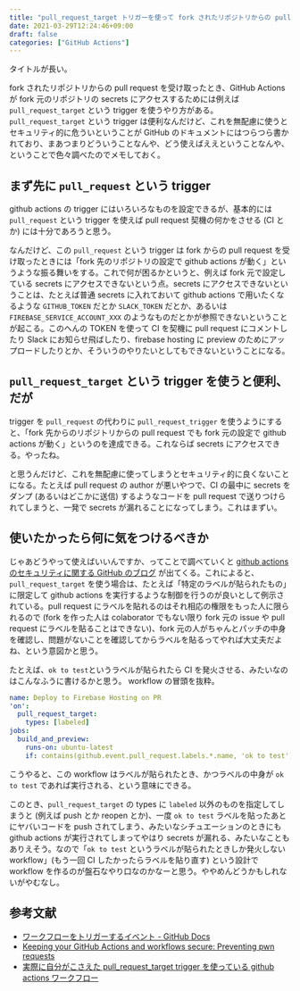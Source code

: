 ```yaml
---
title: "pull_request_target トリガーを使って fork されたリポジトリからの pull request で発火した GitHub Actions で fork 元の secrets を参照する"
date: 2021-03-29T12:24:46+09:00
draft: false
categories: ["GitHub Actions"]
---
```


タイトルが長い。

fork されたリポジトリからの pull request を受け取ったとき、GitHub Actions が fork 元のリポジトリの secrets にアクセスするためには例えば `pull_request_target` という trigger を使うやり方がある。`pull_request_target` という trigger は便利なんだけど、これを無配慮に使うとセキュリティ的に危ういということが GitHub のドキュメントにはつらつら書かれており、まあつまりどういうことなんや、どう使えばええということなんや、ということで色々調べたのでメモしておく。

<!--more-->

## まず先に `pull_request` という trigger

github actions の trigger にはいろいろなものを設定できるが、基本的には `pull_request` という trigger を使えば pull request 契機の何かをさせる (CI とか) には十分であろうと思う。

なんだけど、この `pull_request` という trigger は fork からの pull request を受け取ったときには「fork 先のリポジトリの設定で github actions が動く」というような振る舞いをする。これで何が困るかというと、例えば fork 元で設定している secrets にアクセスできないという点。secrets にアクセスできないということは、たとえば普通 secrets に入れておいて github actions で用いたくなるような `GITHUB_TOKEN` だとか `SLACK_TOKEN` だとか、あるいは `FIREBASE_SERVICE_ACCOUNT_XXX` のようなものだとかが参照できないということが起こる。このへんの TOKEN を使って CI を契機に pull request にコメントしたり Slack にお知らせ飛ばしたり、firebase hosting に preview のためにアップロードしたりとか、そういうのやりたいとしてもできないということになる。

## `pull_request_target` という trigger を使うと便利、だが

trigger を `pull_request` の代わりに `pull_request_trigger` を使うようにすると、「fork 先からのリポジトリからの pull request でも fork 元の設定で github actions が動く」というのを達成できる。これならば secrets にアクセスできる。やったね。

と思うんだけど、これを無配慮に使ってしまうとセキュリティ的に良くないことになる。たとえば pull request の author が悪いやつで、CI の最中に secrets をダンプ (あるいはどこかに送信) するようなコードを pull request で送りつけられてしまうと、一発で secrets が漏れることになってしまう。これはまずい。

## 使いたかったら何に気をつけるべきか

じゃあどうやって使えばいいんですか、ってことで調べていくと [github actions のセキュリティに関する GitHub のブログ](https://securitylab.github.com/research/github-actions-preventing-pwn-requests/) が出てくる。これによると、`pull_request_target` を使う場合は、たとえば「特定のラベルが貼られたもの」に限定して github actions を実行するような制御を行うのが良いとして例示されている。pull request にラベルを貼れるのはそれ相応の権限をもった人に限られるので (fork を作った人は colaborator でもない限り fork 元の issue や pull request にラベルを貼ることはできない)、fork 元の人がちゃんとパッチの中身を確認し、問題がないことを確認してからラベルを貼るってやれば大丈夫だよね、という意図かと思う。

たとえば、`ok to test`というラベルが貼られたら CI を発火させる、みたいなのはこんなふうに書けるかと思う。
workflow の冒頭を抜粋。

```yaml
name: Deploy to Firebase Hosting on PR
'on':
  pull_request_target:
    types: [labeled]
jobs:
  build_and_preview:
    runs-on: ubuntu-latest
    if: contains(github.event.pull_request.labels.*.name, 'ok to test')
```

こうやると、この workflow はラベルが貼られたとき、かつラベルの中身が `ok to test` であれば実行される、という意味にできる。

このとき、`pull_request_target` の types に `labeled` 以外のものを指定してしまうと (例えば push とか reopen とか)、一度 `ok to test` ラベルを貼ったあとにヤバいコードを push されてしまう、みたいなシチュエーションのときにも github actions が実行されてしまってやはり secrets が漏れる、みたいなこともありえそう。なので「`ok to test` というラベルが貼られたときしか発火しない workflow」(もう一回 CI したかったらラベルを貼り直す) という設計で workflow を作るのが盤石なやり口なのかなーと思う。ややめんどうかもしれないがやむなし。

## 参考文献

- [ワークフローをトリガーするイベント - GitHub Docs](https://docs.github.com/ja/actions/reference/events-that-trigger-workflows)
- [Keeping your GitHub Actions and workflows secure: Preventing pwn requests](https://securitylab.github.com/research/github-actions-preventing-pwn-requests/)
- [実際に自分がこさえた pull_request_target trigger を使っている github actions ワークフロー](https://github.com/pankona/moguri/blob/ed52f4731e87c4b8902fd478dc9619031e5a0da6/.github/workflows/firebase-hosting-pull-request.yml)
